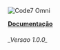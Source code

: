 

  ![Code7 Omni](/imgs/code7.omni.PNG "Code7 Omni")

  **[Documentação](#code7-omni)**

<h6>_Versao 1.0.0_</h6>



